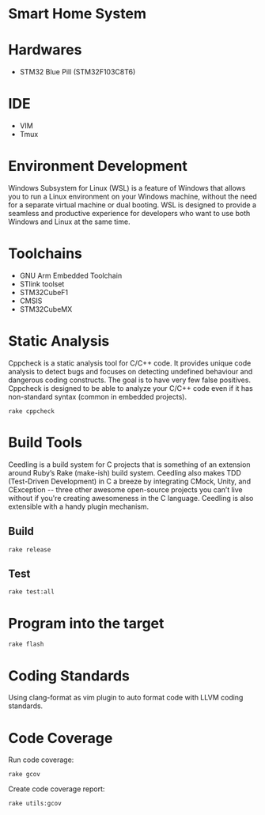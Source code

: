 # Smart Home System

# Hardwares
- STM32 Blue Pill (STM32F103C8T6)

# IDE
- VIM
- Tmux

# Environment Development
Windows Subsystem for Linux (WSL) is a feature of Windows that allows you to run a Linux environment on your Windows machine, without the need for a separate virtual machine or dual booting. WSL is designed to provide a seamless and productive experience for developers who want to use both Windows and Linux at the same time.

# Toolchains
- GNU Arm Embedded Toolchain
- STlink toolset
- STM32CubeF1
- CMSIS
- STM32CubeMX

# Static Analysis
Cppcheck is a static analysis tool for C/C++ code. It provides unique code analysis to detect bugs and focuses on detecting undefined behaviour and dangerous coding constructs. The goal is to have very few false positives. Cppcheck is designed to be able to analyze your C/C++ code even if it has non-standard syntax (common in embedded projects). 
```
rake cppcheck
```

# Build Tools
Ceedling is a build system for C projects that is something of an extension around Ruby’s Rake (make-ish) build system. Ceedling also makes TDD (Test-Driven Development) in C a breeze by integrating CMock, Unity, and CException -- three other awesome open-source projects you can’t live without if you're creating awesomeness in the C language. Ceedling is also extensible with a handy plugin mechanism.

## Build
```
rake release
```
## Test
```
rake test:all
```

# Program into the target
```
rake flash
```

# Coding Standards
Using clang-format as vim plugin to auto format code with LLVM coding standards.

# Code Coverage
Run code coverage:
```
rake gcov
```
Create code coverage report:
```
rake utils:gcov
```

